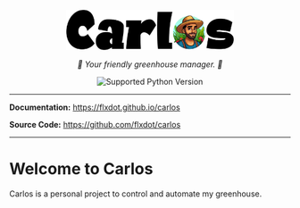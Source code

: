 <p align="center">
    <img src="assets/carlos_typo_logo.png" width="300px">
</p>
<p align="center">
    <i>🌱 Your friendly greenhouse manager. 🌱</i>
</p>
<p align="center">
    <img src="https://img.shields.io/badge/Python-3.11-green" alt="Supported Python Version">
</p>

---

**Documentation:** <a href="https://flxdot.github.io/carlos" target="_blank" class="external">https://flxdot.github.io/carlos</a>

**Source Code:** <a href="https://github.com/flxdot/carlos" target="_blank" class="external">https://github.com/flxdot/carlos</a>

---

# Welcome to Carlos

Carlos is a personal project to control and automate my greenhouse.
